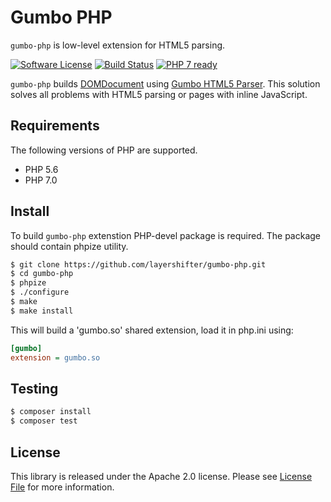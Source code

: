 # Gumbo PHP

`gumbo-php` is low-level extension for HTML5 parsing.

[![Software License][ico-license]](LICENSE.md)
[![Build Status][ico-travis]][link-travis]
[![PHP 7 ready][ico-php7ready]][link-travis]

`gumbo-php` builds [DOMDocument](http://php.net/manual/en/class.domdocument.php) using [Gumbo HTML5 Parser](https://github.com/google/gumbo-parser). This solution solves all problems with HTML5 parsing or pages with inline JavaScript.

## Requirements

The following versions of PHP are supported.

* PHP 5.6
* PHP 7.0

## Install

To build `gumbo-php` extenstion PHP-devel package is required. The package should contain phpize utility.

```bash
$ git clone https://github.com/layershifter/gumbo-php.git
$ cd gumbo-php
$ phpize
$ ./configure
$ make
$ make install
```

This will build a 'gumbo.so' shared extension, load it in php.ini using:

```ini
[gumbo]
extension = gumbo.so
```

## Testing
``` bash
$ composer install
$ composer test
```

## License

This library is released under the Apache 2.0 license. Please see [License File](LICENSE.md) for more information.

[ico-license]: https://img.shields.io/badge/license-Apache2-brightgreen.svg?style=flat-square
[ico-travis]: https://img.shields.io/travis/layershifter/TLDExtract/master.svg?style=flat-square
[ico-php7ready]: http://php7ready.timesplinter.ch/layershifter/TLDExtract/master/badge.svg

[link-travis]: https://travis-ci.org/layershifter/gumbo-php